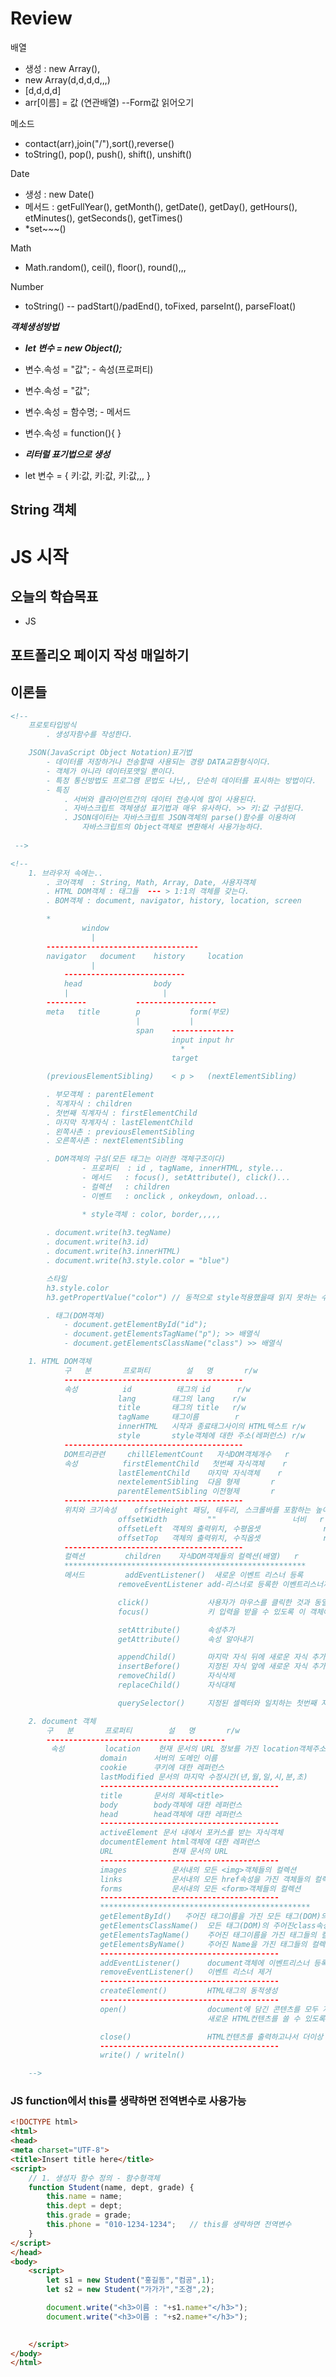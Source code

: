 # Review
배열
- 생성 : new Array(),
- new Array(d,d,d,d,,,)
- [d,d,d,d]
- arr[이름] = 값 (연관배열) --Form값 읽어오기

메소드
- contact(arr),join("/"),sort(),reverse()
- toString(), pop(), push(), shift(), unshift()

Date
- 생성 : new Date()
- 메서드 : getFullYear(), getMonth(), getDate(), getDay(), getHours(), etMinutes(), getSeconds(), getTimes()
- *set~~~()

Math
- Math.random(), ceil(), floor(), round(),,,

Number
- toString() -- padStart()/padEnd(), toFixed, parseInt(), parseFloat()

***객체생성방법***
- ***let 변수 = new Object();***
- 변수.속성 = "값";            - 속성(프로퍼티)
- 변수.속성 = "값";
- 변수.속성 = 함수명;            - 메서드
- 변수.속성 = function(){  }

- ***리터럴 표기법으로 생성***
- let 변수 = { 키:값, 키:값, 키:값,,, }

String 객체
-----------------------------------------------------------------------------------------------

# JS 시작

## 오늘의 학습목표
- JS
## 포트폴리오 페이지 작성 매일하기


## 이론들
```html
<!-- 
	프로토타입방식
		. 생성자함수를 작성한다.

	JSON(JavaScript Object Notation)표기법
		- 데이터를 저장하거나 전송할때 사용되는 경량 DATA교환형식이다.
		- 객체가 아니라 데이터포맷일 뿐이다.
		- 특정 통신방법도 프로그램 문법도 나닌,, 단순히 데이터를 표시하는 방법이다.
		- 특징
			. 서버와 클라이언트간의 데이터 전송시에 많이 사용된다.
			. 자바스크립트 객체생성 표기법과 매우 유사하다. >> 키:값 구성된다.
			. JSON데이터는 자바스크립트 JSON객체의 parse()함수를 이용하여
				자바스크립트의 Object객체로 변환해서 사용가능하다.
			
 -->

<!-- 
	1. 브라우저 속에는..
		. 코어객체	: String, Math, Array, Date, 사용자객체
		. HTML DOM객체 : 태그들  --- > 1:1의 객체를 갖는다.
		. BOM객체	: document, navigator, history, location, screen

		*
				window
				  |
		----------------------------------
		navigator	document	history		location
				  |
			---------------------------
			head				body
			|					  |
		---------			------------------
		meta   title		p			form(부모)
							|			|
							span	--------------
									input input hr
									  *
									target

		(previousElementSibling)	< p >	(nextElementSibling)

		. 부모객체 : parentElement
		. 직계자식 : children
		. 첫번째 직계자식 : firstElementChild
		. 마지막 작계자식 : lastElementChild
		. 왼쪽사촌 : previousElementSibling
		. 오른쪽사촌 : nextElementSibling

		. DOM객체의 구성(모든 태그는 이러한 객체구조이다)
				- 프로퍼티	: id , tagName, innerHTML, style...
				- 메서드	: focus(), setAttribute(), click()...
				- 컬렉션	: children
				- 이벤트	: onclick , onkeydown, onload...

				* style객체 : color, border,,,,,
		
		. document.write(h3.tegName)
		. document.write(h3.id)
		. document.write(h3.innerHTML)
		. document.write(h3.style.color = "blue")

		스타일
		h3.style.color
		h3.getPropertValue("color") // 동적으로 style적용했을때 읽지 못하는 수가 있다.

		. 태그(DOM객체)
			- document.getElementById("id");
			- document.getElementsTagName("p"); >> 배열식
			- document.getElementsClassName("class") >> 배열식

	1. HTML DOM객체
			구	분		프로퍼티		설	명		r/w
			----------------------------------------
			속성			id			태그의 id		r/w
						lang		태그의 lang	r/w
						title		태그의 title	r/w
						tagName		태그이름		r
						innerHTML	시작과 종료태그사이의 HTML텍스트 r/w
						style		style객체에 대한 주소(레퍼런스) r/w
			----------------------------------------
			DOM트리관련		chillElementCount	자식DOM객체개수	r
			속성			firstElementChild	첫번째 자식객체	r
						lastElementChild	마지막 자식객체	r
						nextelementSibling	다음 형제		r
						parentElementSibling 이전형제		r
			----------------------------------------
			위치와 크기속성	offsetHeight 패딩, 테두리, 스크롤바를 포함하는 높이 	r
						offsetWidth			""			       너비 	r
						offsetLeft	객체의 출력위치, 수평옵셋			 	r
						offsetTop	객체의 출력위치, 수직옵셋				r
			----------------------------------------
			컬렉션			children	자식DOM객체들의 컬렉션(배열)	r
			******************************************************
			메서드			addEventListener()	새로운 이벤트 리스너 등록
						removeEventListener add-리스너로 등록한 이벤트리스너제거

						click()				사용자가 마우스를 클릭한 것과 동일한 작업
						focus()				키 입력을 받을 수 있도록 이 객체에 포커스지정

						setAttribute()		속성추가
						getAttribute()		속성 알아내기

						appendChild()		마지막 자식 뒤에 새로운 자식 추가
						insertBefore()		지정된 자식 앞에 새로운 자식 추가						
						removeChild()		자식삭제
						replaceChild()		자식대체

						querySelector()		지정된 셀렉터와 일치하는 첫번째 자식

	2. document 객체
		구	분		프로퍼티		설	명		r/w
		----------------------------------------
		 속성			location	현재 문서의 URL 정보를 가진 location객체주소
					domain		서버의 도메인 이름
					cookie		쿠키에 대한 레퍼런스
					lastModified 문서의 마지막 수정시간(년,월,일,시,분,초)
					----------------------------------------
					title		문서의 제목<title>
					body		body객체에 대한 레퍼런스
					head		head객체에 대한 레퍼런스
					----------------------------------------
					activeElement 문서 내에서 포커스를 받는 자식객체
					documentElement html객체에 대한 레퍼런스
					URL				현재 문서의 URL
					----------------------------------------
					images			문서내의 모든 <img>객체들의 컬렉션
					links			문서내의 모든 href속성을 가진 객체들의 컬렉션<a>
					forms			문서내의 모든 <form>객체들의 컬렉션
					----------------------------------------
					***********************************************
					getElementById()   주어진 태그이름을 가진 모든 태그(DOM)의 컬렉션리턴
					getElementsClassName()	모든 태그(DOM)의 주어진class속성을 가진 모든 태그의 컬렉션리턴
					getElementsTagName()	주어진 태그이름을 가진 태그들의 컬렉션 리턴
					getElementsByName()		주어진 Name을 가진 태그들의 컬렉션 리턴
					----------------------------------------
					addEventListener()		document객체에 이벤트리스너 등록
					removeEventListener()	이벤트 리스너 제거
					----------------------------------------
					createElement()			HTML태그의 동적생성
					----------------------------------------
					open()					document에 담긴 콘텐츠를 모두 지우고
											새로운 HTML컨텐츠를 쓸 수 있도록 연다.

					close()					HTML컨텐츠를 출력하고나서 더이상 쓰기를 받지않음
					----------------------------------------
					write() / writeln()

	-->


```



### JS function에서 this를 생략하면 전역변수로 사용가능
```HTML
<!DOCTYPE html>
<html>
<head>
<meta charset="UTF-8">
<title>Insert title here</title>
<script>
	// 1. 생성자 함수 정의 - 함수형객체
	function Student(name, dept, grade) {
		this.name = name;
		this.dept = dept;
		this.grade = grade;
		this.phone = "010-1234-1234";	// this를 생략하면 전역변수
	}
</script>
</head>
<body>
	<script>
		let s1 = new Student("홍길동","컴공",1);
		let s2 = new Student("가가가","조경",2);

		document.write("<h3>이름 : "+s1.name+"</h3>");
		document.write("<h3>이름 : "+s2.name+"</h3>");
		

	</script>
</body>
</html>
```
